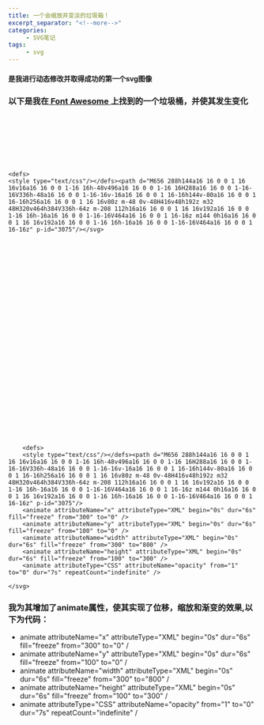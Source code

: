 ```yaml
---
title: 一个会缩放并变淡的垃圾箱！
excerpt_separator: "<!--more-->"
categories:
     - SVG笔记
tags:
     - svg
---
```


#### 是我进行动态修改并取得成功的第一个svg图像
<!--more-->

### 以下是我在[ **Font Awesome** ](https://fontawesome.com/)上找到的一个垃圾桶，并使其发生变化

<div>
<svg xmlns="http://www.w3.org/2000/svg" xmlns:xlink="http://www.w3.org/1999/xlink" t="1605771687075" class="icon" viewBox="0 0 1024 1024" version="1.1" p-id="3074" width="100" height="100"> 
      
    <defs>
    <style type="text/css"/></defs><path d="M656 288h144a16 16 0 0 1 16 16v16a16 16 0 0 1-16 16h-48v496a16 16 0 0 1-16 16H288a16 16 0 0 1-16-16V336h-48a16 16 0 0 1-16-16v-16a16 16 0 0 1 16-16h144v-80a16 16 0 0 1 16-16h256a16 16 0 0 1 16 16v80z m-48 0v-48H416v48h192z m32 48H320v464h384V336h-64z m-208 112h16a16 16 0 0 1 16 16v192a16 16 0 0 1-16 16h-16a16 16 0 0 1-16-16V464a16 16 0 0 1 16-16z m144 0h16a16 16 0 0 1 16 16v192a16 16 0 0 1-16 16h-16a16 16 0 0 1-16-16V464a16 16 0 0 1 16-16z" p-id="3075"/></svg>
</div>



<div>
<svg xmlns="http://www.w3.org/2000/svg" xmlns:xlink="http://www.w3.org/1999/xlink" t="1605771687075" class="icon" viewBox="0 0 1024 1024" version="1.1" p-id="3074" width="400" height="400"> 
      
        <defs>
        <style type="text/css"/></defs><path d="M656 288h144a16 16 0 0 1 16 16v16a16 16 0 0 1-16 16h-48v496a16 16 0 0 1-16 16H288a16 16 0 0 1-16-16V336h-48a16 16 0 0 1-16-16v-16a16 16 0 0 1 16-16h144v-80a16 16 0 0 1 16-16h256a16 16 0 0 1 16 16v80z m-48 0v-48H416v48h192z m32 48H320v464h384V336h-64z m-208 112h16a16 16 0 0 1 16 16v192a16 16 0 0 1-16 16h-16a16 16 0 0 1-16-16V464a16 16 0 0 1 16-16z m144 0h16a16 16 0 0 1 16 16v192a16 16 0 0 1-16 16h-16a16 16 0 0 1-16-16V464a16 16 0 0 1 16-16z" p-id="3075"/> 
        <animate attributeName="x" attributeType="XML" begin="0s" dur="6s" fill="freeze" from="300" to="0" /> 
        <animate attributeName="y" attributeType="XML" begin="0s" dur="6s" fill="freeze" from="100" to="0" /> 
        <animate attributeName="width" attributeType="XML" begin="0s" dur="6s" fill="freeze" from="300" to="800" /> 
        <animate attributeName="height" attributeType="XML" begin="0s" dur="6s" fill="freeze" from="100" to="300" /> 
        <animate attributeType="CSS" attributeName="opacity" from="1" to="0" dur="7s" repeatCount="indefinite" />
  
    </svg>
</div>

### 我为其增加了animate属性，使其实现了位移，缩放和渐变的效果,以下为代码：
+   animate attributeName="x" attributeType="XML" begin="0s" dur="6s" fill="freeze" from="300" to="0" /
+   animate attributeName="y" attributeType="XML" begin="0s" dur="6s" fill="freeze" from="100" to="0" / 
+   animate attributeName="width" attributeType="XML" begin="0s" dur="6s" fill="freeze" from="300" to="800" /
+   animate attributeName="height" attributeType="XML" begin="0s" dur="6s" fill="freeze" from="100" to="300" / 
+   animate attributeType="CSS" attributeName="opacity" from="1" to="0" dur="7s" repeatCount="indefinite" /